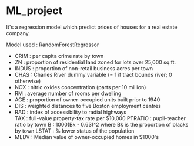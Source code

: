 # ML_project
It's a regression model which predict prices of houses for a real estate company.

Model used : RandomForestRegressor

<ul>
  <li>
    CRIM :  per capita crime rate by town   
  </li>
   <li>
  ZN : proportion of residential land zoned for lots over 
                 25,000 sq.ft.
  </li>
  <li>
  INDUS : proportion of non-retail business acres per town  
     </li>
  <li>
  CHAS : Charles River dummy variable (= 1 if tract bounds 
                 river; 0 otherwise)
   </li>
  <li>
  NOX : nitric oxides concentration (parts per 10 million)
   </li>
  <li>
  RM : average number of rooms per dwelling 
   </li>
  <li>
  AGE : proportion of owner-occupied units built prior to 1940  
   </li>
  <li>
  DIS : weighted distances to five Boston employment centres  
   </li>
  <li>
  RAD : index of accessibility to radial highways
   </li>
  TAX : full-value property-tax rate per $10,000 
   </li>
  PTRATIO : pupil-teacher ratio by town
   </li>
  B : 1000(Bk - 0.63)^2 where Bk is the proportion of blacks 
                 by town  
   </li>
  LSTAT : % lower status of the population
  </li>
  <li>
  MEDV : Median value of owner-occupied homes in $1000's
   </li>
 
</ul>

